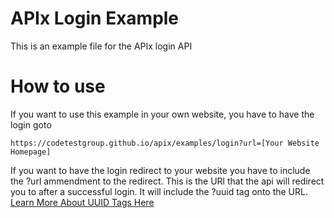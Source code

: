 # APIx Login Example

This is an example file for the APIx login API 

# How to use

If you want to use this example in your own website, you have to have the login goto 
```
https://codetestgroup.github.io/apix/examples/login?url=[Your Website Homepage]
```
If you want to have the login redirect to your website you have to include the ?url ammendment to the redirect. This is the URl that the api will redirect you to after a successful login. It will include the ?uuid tag onto the URL. 
<a href="https://github.com/CodeTestGroup/apix/tree/main/examples/getusername">Learn More About UUID Tags Here</a>
